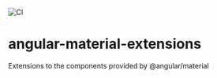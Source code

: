 ![CI](https://github.com/pweyrich/angular-material-extensions/workflows/CI/badge.svg?branch=master)

# angular-material-extensions

Extensions to the components provided by @angular/material

